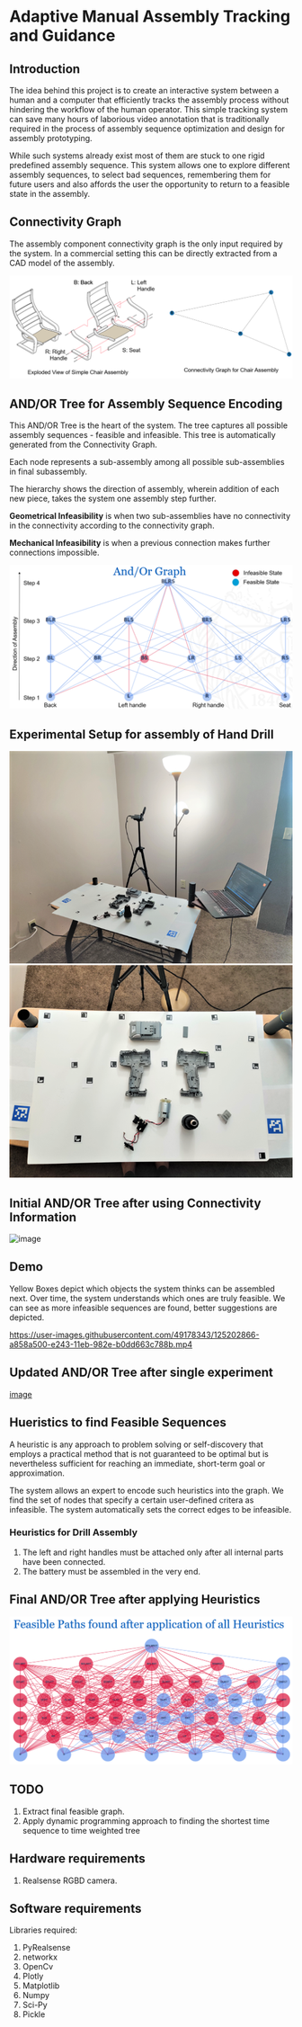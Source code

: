 # Adaptive Manual Assembly Tracking and Guidance

## Introduction

  The idea behind this project is to create an interactive system between a human and a computer that efficiently tracks the assembly process without hindering the workflow of the human operator. This simple tracking system can save many hours of laborious video annotation that is traditionally required in the process of assembly sequence optimization and design for assembly prototyping. 

  While such systems already exist most of them are stuck to one rigid predefined assembly sequence. This system allows one to explore different assembly sequences, to select bad sequences, remembering them for future users and also affords the user the opportunity to return to a feasible state in the assembly.   

## Connectivity Graph
The assembly component connectivity graph is the only input required by the system. In a commercial setting this can be directly extracted from a CAD model of the assembly.

![chair_connect](https://github.com/SupreetKurdekar/Adaptive-Manual-Assembly-Tracking-and-Guidance/blob/main/docs/images/chair_connect2.PNG)
## AND/OR Tree for Assembly Sequence Encoding

This AND/OR Tree is the heart of the system. The tree captures all possible assembly sequences - feasible and infeasible. This tree is automatically generated from the Connectivity Graph.

Each node represents a sub-assembly among all possible sub-assemblies in final subassembly.

The hierarchy shows the direction of assembly, wherein addition of each new piece, takes the system one assembly step further.

**Geometrical Infeasibility** is when two sub-assemblies have no connectivity in the connectivity according to the connectivity graph.

**Mechanical Infeasibility** is when a previous connection makes further connections impossible.

![Chair_and_or](https://github.com/SupreetKurdekar/Adaptive-Manual-Assembly-Tracking-and-Guidance/blob/main/docs/images/Chair_and_or.PNG)

## Experimental Setup for assembly of Hand Drill

![Experimental_Setup](https://github.com/SupreetKurdekar/Adaptive-Manual-Assembly-Tracking-and-Guidance/blob/main/docs/images/env_set_1_1.png)
![Experimental_Setup](https://github.com/SupreetKurdekar/Adaptive-Manual-Assembly-Tracking-and-Guidance/blob/main/docs/images/env_set_2.png)


## Initial AND/OR Tree after using Connectivity Information

![image](https://user-images.githubusercontent.com/49178343/125210698-765d3800-e26f-11eb-9c4f-1c02d5451bd2.png)


## Demo

Yellow Boxes depict which objects the system thinks can be assembled next. Over time, the system understands which ones are truly feasible.
We can see as more infeasible sequences are found, better suggestions are depicted.

https://user-images.githubusercontent.com/49178343/125202866-a858a500-e243-11eb-982e-b0dd663c788b.mp4

## Updated AND/OR Tree after single experiment

[image](https://user-images.githubusercontent.com/49178343/125210540-609b4300-e26e-11eb-9320-84a7c5161421.png)


## Hueristics to find Feasible Sequences

A heuristic is any approach to problem solving or self-discovery that employs a practical method that is not guaranteed to be optimal but is nevertheless sufficient for reaching an immediate, short-term goal or approximation.

The system allows an expert to encode such heuristics into the graph. 
We find the set of nodes that specify a certain user-defined critera as infeasible.
The system automatically sets the correct edges to be infeasible.

### Heuristics for Drill Assembly

1) The left and right handles must be attached only after all internal parts have been connected.
2) The battery must be assembled in the very end.

## Final AND/OR Tree after applying Heuristics

![Feasible_drill_tree](https://github.com/SupreetKurdekar/Adaptive-Manual-Assembly-Tracking-and-Guidance/blob/main/docs/images/Feasible_drill_tree.PNG)

## TODO

1) Extract final feasible graph.
2) Apply dynamic programming approach to finding the shortest time sequence to time weighted tree

## Hardware requirements

1) Realsense RGBD camera. 

## Software requirements

Libraries required:

1) PyRealsense
2) networkx
3) OpenCv
4) Plotly
5) Matplotlib
6) Numpy
7) Sci-Py
8) Pickle

